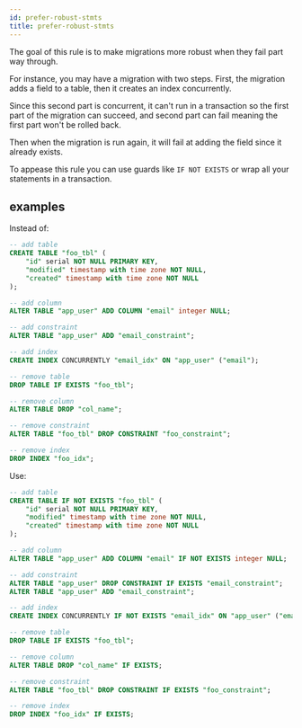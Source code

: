```yaml
---
id: prefer-robust-stmts
title: prefer-robust-stmts
---
```


The goal of this rule is to make migrations more robust when they fail part way through.

For instance, you may have a migration with two steps. First, the migration
adds a field to a table, then it creates an index concurrently.

Since this second part is concurrent, it can't run in a transaction so the
first part of the migration can succeed, and second part can fail meaning the
first part won't be rolled back.

Then when the migration is run again, it will fail at adding the field since
it already exists.

To appease this rule you can use guards like `IF NOT EXISTS` or wrap all your
statements in a transaction.

## examples

Instead of:

```sql
-- add table
CREATE TABLE "foo_tbl" (
    "id" serial NOT NULL PRIMARY KEY,
    "modified" timestamp with time zone NOT NULL, 
    "created" timestamp with time zone NOT NULL
);

-- add column
ALTER TABLE "app_user" ADD COLUMN "email" integer NULL;

-- add constraint
ALTER TABLE "app_user" ADD "email_constraint";

-- add index
CREATE INDEX CONCURRENTLY "email_idx" ON "app_user" ("email");

-- remove table
DROP TABLE IF EXISTS "foo_tbl";

-- remove column
ALTER TABLE DROP "col_name";

-- remove constraint
ALTER TABLE "foo_tbl" DROP CONSTRAINT "foo_constraint";

-- remove index
DROP INDEX "foo_idx";
```

Use:

```sql
-- add table
CREATE TABLE IF NOT EXISTS "foo_tbl" (
    "id" serial NOT NULL PRIMARY KEY,
    "modified" timestamp with time zone NOT NULL, 
    "created" timestamp with time zone NOT NULL
);

-- add column
ALTER TABLE "app_user" ADD COLUMN "email" IF NOT EXISTS integer NULL;

-- add constraint
ALTER TABLE "app_user" DROP CONSTRAINT IF EXISTS "email_constraint";
ALTER TABLE "app_user" ADD "email_constraint";

-- add index
CREATE INDEX CONCURRENTLY IF NOT EXISTS "email_idx" ON "app_user" ("email");

-- remove table
DROP TABLE IF EXISTS "foo_tbl";

-- remove column
ALTER TABLE DROP "col_name" IF EXISTS;

-- remove constraint
ALTER TABLE "foo_tbl" DROP CONSTRAINT IF EXISTS "foo_constraint";

-- remove index
DROP INDEX "foo_idx" IF EXISTS;
```
